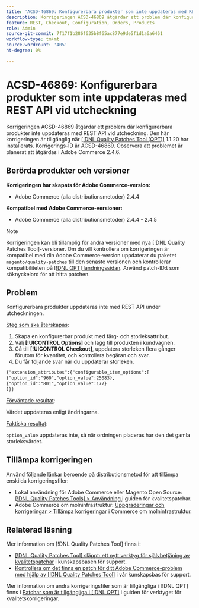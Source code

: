 ```yaml
---
title: 'ACSD-46869: Konfigurerbara produkter som inte uppdateras med REST API vid utcheckning'
description: Korrigeringen ACSD-46869 åtgärdar ett problem där konfigurerbara produkter inte uppdateras med REST API vid utcheckningen. Den här korrigeringen är tillgänglig när [QPT-verktyget (Quality Patches Tool)](https://experienceleague.adobe.com/en/docs/commerce-knowledge-base/kb/announcements/commerce-announcements/magento-quality-patches-released-new-tool-to-self-serve-quality-patches) 1.1.20 är installerat. Korrigerings-ID är ACSD-46869. Observera att problemet är planerat att åtgärdas i Adobe Commerce 2.4.6.
feature: REST, Checkout, Configuration, Orders, Products
role: Admin
source-git-commit: 7f17f1b286f635b8f65ac877e9de5f1d1a6a6461
workflow-type: tm+mt
source-wordcount: '405'
ht-degree: 0%

---
```


# ACSD-46869: Konfigurerbara produkter som inte uppdateras med REST API vid utcheckning

Korrigeringen ACSD-46869 åtgärdar ett problem där konfigurerbara produkter inte uppdateras med REST API vid utcheckning. Den här korrigeringen är tillgänglig när [[!DNL Quality Patches Tool (QPT)]](https://experienceleague.adobe.com/en/docs/commerce-knowledge-base/kb/announcements/commerce-announcements/magento-quality-patches-released-new-tool-to-self-serve-quality-patches) 1.1.20 har installerats. Korrigerings-ID är ACSD-46869. Observera att problemet är planerat att åtgärdas i Adobe Commerce 2.4.6.

## Berörda produkter och versioner

**Korrigeringen har skapats för Adobe Commerce-version:**

* Adobe Commerce (alla distributionsmetoder) 2.4.4

**Kompatibel med Adobe Commerce-versioner:**

* Adobe Commerce (alla distributionsmetoder) 2.4.4 - 2.4.5

>[!NOTE]
>
>Korrigeringen kan bli tillämplig för andra versioner med nya [!DNL Quality Patches Tool]-versioner. Om du vill kontrollera om korrigeringen är kompatibel med din Adobe Commerce-version uppdaterar du paketet `magento/quality-patches` till den senaste versionen och kontrollerar kompatibiliteten på [[!DNL QPT] landningssidan](https://experienceleague.adobe.com/tools/commerce-quality-patches/index.html). Använd patch-ID:t som söknyckelord för att hitta patchen.

## Problem

Konfigurerbara produkter uppdateras inte med REST API under utcheckningen.

<u>Steg som ska återskapas</u>:

1. Skapa en konfigurerbar produkt med färg- och storleksattribut.
1. Välj **[!UICONTROL Options]** och lägg till produkten i kundvagnen.
1. Gå till **[!UICONTROL Checkout]**, uppdatera storleken flera gånger förutom för kvantitet, och kontrollera begäran och svar.
1. Du får följande svar när du uppdaterar storleken.

```REST API
{"extension_attributes":{"configurable_item_options":[
{"option_id":"960","option_value":25083},
{"option_id":"801","option_value":177}
]}}
```

<u>Förväntade resultat</u>:

Värdet uppdateras enligt ändringarna.

<u>Faktiska resultat</u>:

`option_value` uppdateras inte, så när ordningen placeras har den det gamla storleksvärdet.

## Tillämpa korrigeringen

Använd följande länkar beroende på distributionsmetod för att tillämpa enskilda korrigeringsfiler:

* Lokal användning för Adobe Commerce eller Magento Open Source: [[!DNL Quality Patches Tools] > Användning ](https://experienceleague.adobe.com/docs/commerce-operations/tools/quality-patches-tool/usage.html) i guiden för kvalitetspatchar.
* Adobe Commerce om molninfrastruktur: [Uppgraderingar och korrigeringar > Tillämpa korrigeringar](https://experienceleague.adobe.com/docs/commerce-cloud-service/user-guide/develop/upgrade/apply-patches.html) i Commerce om molninfrastruktur.

## Relaterad läsning

Mer information om [!DNL Quality Patches Tool] finns i:

* [[!DNL Quality Patches Tool] släppt: ett nytt verktyg för självbetjäning av kvalitetspatchar](https://experienceleague.adobe.com/en/docs/commerce-knowledge-base/kb/announcements/commerce-announcements/magento-quality-patches-released-new-tool-to-self-serve-quality-patches) i kunskapsbasen för support.
* [Kontrollera om det finns en patch för ditt Adobe Commerce-problem med hjälp av [!DNL Quality Patches Tool]](https://experienceleague.adobe.com/docs/commerce-knowledge-base/kb/support-tools/patches/check-patch-for-magento-issue-with-magento-quality-patches.html) i vår kunskapsbas för support.

Mer information om andra korrigeringsfiler som är tillgängliga i [!DNL QPT] finns i [Patchar som är tillgängliga i  [!DNL QPT]](https://experienceleague.adobe.com/tools/commerce-quality-patches/index.html) i guiden för verktyget för kvalitetskorrigeringar.
